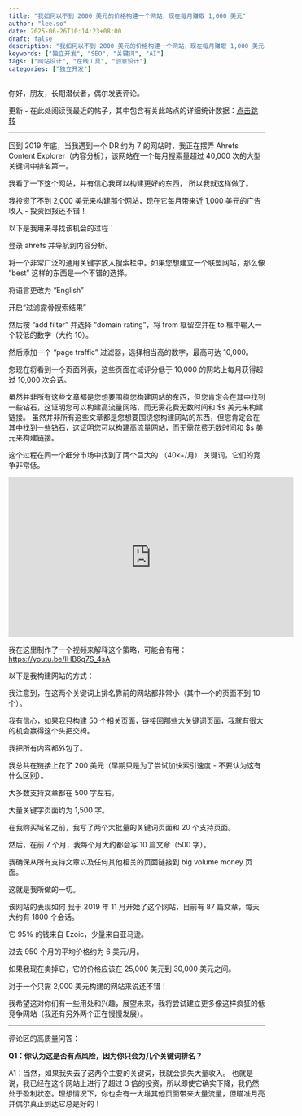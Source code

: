 ```yaml
---
title: "我如何以不到 2000 美元的价格构建一个网站，现在每月赚取 1,000 美元"
author: "lee.so"
date: 2025-06-26T10:14:23+08:00
draft: false
description: "我如何以不到 2000 美元的价格构建一个网站，现在每月赚取 1,000 美元"
keywords: ["独立开发", "SEO", "关键词", "AI"]
tags: ["网站设计", "在线工具", "创意设计"]
categories: ["独立开发"]
---
```



你好，朋友，长期潜伏者，偶尔发表评论。



更新 - 在此处阅读我最近的帖子，其中包含有关此站点的详细统计数据：[点击跳转](https://www.reddit.com/r/juststart/comments/mlk7g6/the_stats_behind_my_2000_site_that_makes_almost/)


---

回到 2019 年底，当我遇到一个 DR 约为 7 的网站时，我正在摆弄 Ahrefs Content Explorer（内容分析），该网站在一个每月搜索量超过 40,000 次的大型关键词中排名第一。


我看了一下这个网站，并有信心我可以构建更好的东西， 所以我就这样做了。


我投资了不到 2,000 美元来构建那个网站，现在它每月带来近 1,000 美元的广告收入 - 投资回报还不错！


以下是我用来寻找该机会的过程：

登录 ahrefs 并导航到内容分析。

将一个非常广泛的通用关键字放入搜索栏中。如果您想建立一个联盟网站，那么像 “best” 这样的东西是一个不错的选择。

将语言更改为 “English”

开启“过滤露骨搜索结果”

然后按 “add filter” 并选择 “domain rating”，将 from 框留空并在 to 框中输入一个较低的数字（大约 10）。

然后添加一个 “page traffic” 过滤器，选择相当高的数字，最高可达 10,000。

您现在将看到一个页面列表，这些页面在域评分低于 10,000 的网站上每月获得超过 10,000 次会话。

虽然并非所有这些文章都是您想要围绕您构建网站的东西，但您肯定会在其中找到一些钻石，这证明您可以构建高流量网站，而无需花费无数时间和 $s 美元来构建链接。
虽然并非所有这些文章都是您想要围绕您构建网站的东西，但您肯定会在其中找到一些钻石，这证明您可以构建高流量网站，而无需花费无数时间和 $s 美元来构建链接。

这个过程在同一个细分市场中找到了两个巨大的 （40k+/月） 关键词，它们的竞争非常低。

<iframe width="560" height="315" src="https://www.youtube.com/embed/IHB6g7S_4sA?si=e9bq2QOSxUFoMOJq" title="YouTube video player" frameborder="0" allow="accelerometer; autoplay; clipboard-write; encrypted-media; gyroscope; picture-in-picture; web-share" referrerpolicy="strict-origin-when-cross-origin" allowfullscreen></iframe>

我在这里制作了一个视频来解释这个策略，可能会有用：https://youtu.be/IHB6g7S_4sA

以下是我构建网站的方式：

我注意到，在这两个关键词上排名靠前的网站都非常小（其中一个的页面不到 10 个）。

我有信心，如果我只构建 50 个相关页面，链接回那些大关键词页面，我就有很大的机会赢得这个头把交椅。

我把所有内容都外包了。

我总共在链接上花了 200 美元（早期只是为了尝试加快索引速度 - 不要认为这有什么区别）。

大多数支持文章都在 500 字左右。

大量关键字页面约为 1,500 字。

在我购买域名之前，我写了两个大批量的关键词页面和 20 个支持页面。

然后，在前 7 个月，我每个月大约都会写 10 篇文章（500 字）。

我确保从所有支持文章以及任何其他相关的页面链接到 big volume money 页面。

这就是我所做的一切。

该网站的表现如何
我于 2019 年 11 月开始了这个网站，目前有 87 篇文章，每天大约有 1800 个会话。

它 95% 的钱来自 Ezoic，少量来自亚马逊。

过去 950 个月的平均价格约为 6 美元/月。

如果我现在卖掉它，它的价格应该在 25,000 美元到 30,000 美元之间。

对于一个只需 2,000 美元构建的网站来说还不错！

我希望这对你们有一些用处和兴趣，展望未来，我将尝试建立更多像这样疯狂的低竞争网站（我还有另外两个正在慢慢发展）。

---
评论区的高质量问答：

**Q1：你认为这是否有点风险，因为你只会为几个关键词排名？**

A1：当然，如果我失去了这两个主要的关键词，我就会损失大量收入。 也就是说，我已经在这个网站上进行了超过 3 倍的投资，所以即使它确实下降，我仍然处于盈利状态。理想情况下，你也会有一大堆其他页面带来大量流量，但瞄准月亮并偶尔真正到达它总是好的！